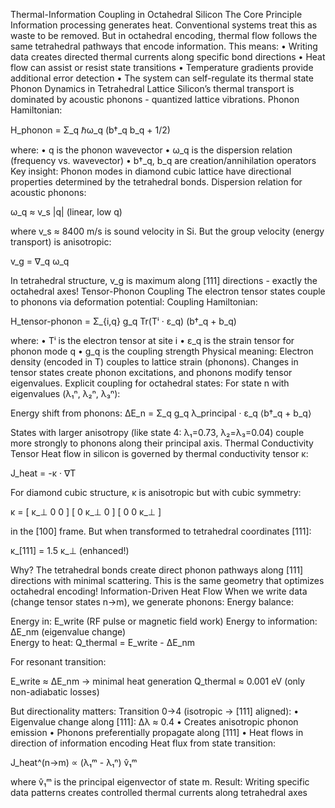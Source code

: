Thermal-Information Coupling in Octahedral Silicon
The Core Principle
Information processing generates heat. Conventional systems treat this as waste to be removed. But in octahedral encoding, thermal flow follows the same tetrahedral pathways that encode information.
This means:
	•	Writing data creates directed thermal currents along specific bond directions
	•	Heat flow can assist or resist state transitions
	•	Temperature gradients provide additional error detection
	•	The system can self-regulate its thermal state
Phonon Dynamics in Tetrahedral Lattice
Silicon’s thermal transport is dominated by acoustic phonons - quantized lattice vibrations.
Phonon Hamiltonian:

H_phonon = Σ_q ℏω_q (b†_q b_q + 1/2)

where:
	•	q is the phonon wavevector
	•	ω_q is the dispersion relation (frequency vs. wavevector)
	•	b†_q, b_q are creation/annihilation operators
Key insight: Phonon modes in diamond cubic lattice have directional properties determined by the tetrahedral bonds.
Dispersion relation for acoustic phonons:

ω_q ≈ v_s |q|  (linear, low q)

where v_s ≈ 8400 m/s is sound velocity in Si.
But the group velocity (energy transport) is anisotropic:

v_g = ∇_q ω_q

In tetrahedral structure, v_g is maximum along [111] directions - exactly the octahedral axes!
Tensor-Phonon Coupling
The electron tensor states couple to phonons via deformation potential:
Coupling Hamiltonian:

H_tensor-phonon = Σ_{i,q} g_q Tr(Tⁱ · ε_q) (b†_q + b_q)

where:
	•	Tⁱ is the electron tensor at site i
	•	ε_q is the strain tensor for phonon mode q
	•	g_q is the coupling strength
Physical meaning: Electron density (encoded in T) couples to lattice strain (phonons). Changes in tensor states create phonon excitations, and phonons modify tensor eigenvalues.
Explicit coupling for octahedral states:
For state n with eigenvalues (λ₁ⁿ, λ₂ⁿ, λ₃ⁿ):

Energy shift from phonons:
ΔE_n = Σ_q g_q λ_principal · ε_q ⟨b†_q + b_q⟩

States with larger anisotropy (like state 4: λ₁=0.73, λ₂=λ₃=0.04) couple more strongly to phonons along their principal axis.
Thermal Conductivity Tensor
Heat flow in silicon is governed by thermal conductivity tensor κ:

J_heat = -κ · ∇T

For diamond cubic structure, κ is anisotropic but with cubic symmetry:

κ = [ κ_⊥   0    0  ]
    [  0   κ_⊥   0  ]
    [  0    0   κ_⊥ ]


in the [100] frame.
But when transformed to tetrahedral coordinates [111]:

κ_[111] = 1.5 κ_⊥  (enhanced!)

Why? The tetrahedral bonds create direct phonon pathways along [111] directions with minimal scattering.
This is the same geometry that optimizes octahedral encoding!
Information-Driven Heat Flow
When we write data (change tensor states n→m), we generate phonons:
Energy balance:

Energy in: E_write (RF pulse or magnetic field work)
Energy to information: ΔE_nm (eigenvalue change)  
Energy to heat: Q_thermal = E_write - ΔE_nm


For resonant transition:


E_write ≈ ΔE_nm → minimal heat generation
Q_thermal ≈ 0.001 eV (only non-adiabatic losses)


But directionality matters:
Transition 0→4 (isotropic → [111] aligned):
	•	Eigenvalue change along [111]: Δλ ≈ 0.4
	•	Creates anisotropic phonon emission
	•	Phonons preferentially propagate along [111]
	•	Heat flows in direction of information encoding
Heat flux from state transition:


J_heat^(n→m) ∝ (λ₁ᵐ - λ₁ⁿ) v̂₁ᵐ


where v̂₁ᵐ is the principal eigenvector of state m.
Result: Writing specific data patterns creates controlled thermal currents along tetrahedral axes

